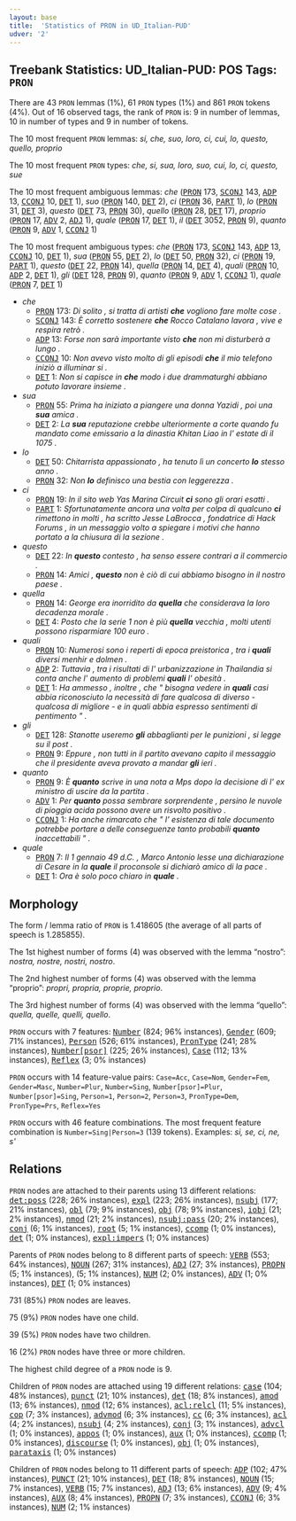 ```yaml
---
layout: base
title:  'Statistics of PRON in UD_Italian-PUD'
udver: '2'
---
```


## Treebank Statistics: UD_Italian-PUD: POS Tags: `PRON`

There are 43 `PRON` lemmas (1%), 61 `PRON` types (1%) and 861 `PRON` tokens (4%).
Out of 16 observed tags, the rank of `PRON` is: 9 in number of lemmas, 10 in number of types and 9 in number of tokens.

The 10 most frequent `PRON` lemmas: <em>si, che, suo, loro, ci, cui, lo, questo, quello, proprio</em>

The 10 most frequent `PRON` types:  <em>che, si, sua, loro, suo, cui, lo, ci, questo, sue</em>

The 10 most frequent ambiguous lemmas: <em>che</em> (<tt><a href="it_pud-pos-PRON.html">PRON</a></tt> 173, <tt><a href="it_pud-pos-SCONJ.html">SCONJ</a></tt> 143, <tt><a href="it_pud-pos-ADP.html">ADP</a></tt> 13, <tt><a href="it_pud-pos-CCONJ.html">CCONJ</a></tt> 10, <tt><a href="it_pud-pos-DET.html">DET</a></tt> 1), <em>suo</em> (<tt><a href="it_pud-pos-PRON.html">PRON</a></tt> 140, <tt><a href="it_pud-pos-DET.html">DET</a></tt> 2), <em>ci</em> (<tt><a href="it_pud-pos-PRON.html">PRON</a></tt> 36, <tt><a href="it_pud-pos-PART.html">PART</a></tt> 1), <em>lo</em> (<tt><a href="it_pud-pos-PRON.html">PRON</a></tt> 31, <tt><a href="it_pud-pos-DET.html">DET</a></tt> 3), <em>questo</em> (<tt><a href="it_pud-pos-DET.html">DET</a></tt> 73, <tt><a href="it_pud-pos-PRON.html">PRON</a></tt> 30), <em>quello</em> (<tt><a href="it_pud-pos-PRON.html">PRON</a></tt> 28, <tt><a href="it_pud-pos-DET.html">DET</a></tt> 17), <em>proprio</em> (<tt><a href="it_pud-pos-PRON.html">PRON</a></tt> 17, <tt><a href="it_pud-pos-ADV.html">ADV</a></tt> 2, <tt><a href="it_pud-pos-ADJ.html">ADJ</a></tt> 1), <em>quale</em> (<tt><a href="it_pud-pos-PRON.html">PRON</a></tt> 17, <tt><a href="it_pud-pos-DET.html">DET</a></tt> 1), <em>il</em> (<tt><a href="it_pud-pos-DET.html">DET</a></tt> 3052, <tt><a href="it_pud-pos-PRON.html">PRON</a></tt> 9), <em>quanto</em> (<tt><a href="it_pud-pos-PRON.html">PRON</a></tt> 9, <tt><a href="it_pud-pos-ADV.html">ADV</a></tt> 1, <tt><a href="it_pud-pos-CCONJ.html">CCONJ</a></tt> 1)

The 10 most frequent ambiguous types:  <em>che</em> (<tt><a href="it_pud-pos-PRON.html">PRON</a></tt> 173, <tt><a href="it_pud-pos-SCONJ.html">SCONJ</a></tt> 143, <tt><a href="it_pud-pos-ADP.html">ADP</a></tt> 13, <tt><a href="it_pud-pos-CCONJ.html">CCONJ</a></tt> 10, <tt><a href="it_pud-pos-DET.html">DET</a></tt> 1), <em>sua</em> (<tt><a href="it_pud-pos-PRON.html">PRON</a></tt> 55, <tt><a href="it_pud-pos-DET.html">DET</a></tt> 2), <em>lo</em> (<tt><a href="it_pud-pos-DET.html">DET</a></tt> 50, <tt><a href="it_pud-pos-PRON.html">PRON</a></tt> 32), <em>ci</em> (<tt><a href="it_pud-pos-PRON.html">PRON</a></tt> 19, <tt><a href="it_pud-pos-PART.html">PART</a></tt> 1), <em>questo</em> (<tt><a href="it_pud-pos-DET.html">DET</a></tt> 22, <tt><a href="it_pud-pos-PRON.html">PRON</a></tt> 14), <em>quella</em> (<tt><a href="it_pud-pos-PRON.html">PRON</a></tt> 14, <tt><a href="it_pud-pos-DET.html">DET</a></tt> 4), <em>quali</em> (<tt><a href="it_pud-pos-PRON.html">PRON</a></tt> 10, <tt><a href="it_pud-pos-ADP.html">ADP</a></tt> 2, <tt><a href="it_pud-pos-DET.html">DET</a></tt> 1), <em>gli</em> (<tt><a href="it_pud-pos-DET.html">DET</a></tt> 128, <tt><a href="it_pud-pos-PRON.html">PRON</a></tt> 9), <em>quanto</em> (<tt><a href="it_pud-pos-PRON.html">PRON</a></tt> 9, <tt><a href="it_pud-pos-ADV.html">ADV</a></tt> 1, <tt><a href="it_pud-pos-CCONJ.html">CCONJ</a></tt> 1), <em>quale</em> (<tt><a href="it_pud-pos-PRON.html">PRON</a></tt> 7, <tt><a href="it_pud-pos-DET.html">DET</a></tt> 1)


* <em>che</em>
  * <tt><a href="it_pud-pos-PRON.html">PRON</a></tt> 173: <em>Di solito , si tratta di artisti <b>che</b> vogliono fare molte cose .</em>
  * <tt><a href="it_pud-pos-SCONJ.html">SCONJ</a></tt> 143: <em>È corretto sostenere <b>che</b> Rocco Catalano lavora , vive e respira retrò .</em>
  * <tt><a href="it_pud-pos-ADP.html">ADP</a></tt> 13: <em>Forse non sarà importante visto <b>che</b> non mi disturberà a lungo .</em>
  * <tt><a href="it_pud-pos-CCONJ.html">CCONJ</a></tt> 10: <em>Non avevo visto molto di gli episodi <b>che</b> il mio telefono iniziò a illuminar si .</em>
  * <tt><a href="it_pud-pos-DET.html">DET</a></tt> 1: <em>Non si capisce in <b>che</b> modo i due drammaturghi abbiano potuto lavorare insieme .</em>
* <em>sua</em>
  * <tt><a href="it_pud-pos-PRON.html">PRON</a></tt> 55: <em>Prima ha iniziato a piangere una donna Yazidi , poi una <b>sua</b> amica .</em>
  * <tt><a href="it_pud-pos-DET.html">DET</a></tt> 2: <em>La <b>sua</b> reputazione crebbe ulteriormente a corte quando fu mandato come emissario a la dinastia Khitan Liao in l' estate di il 1075 .</em>
* <em>lo</em>
  * <tt><a href="it_pud-pos-DET.html">DET</a></tt> 50: <em>Chitarrista appassionato , ha tenuto lì un concerto <b>lo</b> stesso anno .</em>
  * <tt><a href="it_pud-pos-PRON.html">PRON</a></tt> 32: <em>Non <b>lo</b> definisco una bestia con leggerezza .</em>
* <em>ci</em>
  * <tt><a href="it_pud-pos-PRON.html">PRON</a></tt> 19: <em>In il sito web Yas Marina Circuit <b>ci</b> sono gli orari esatti .</em>
  * <tt><a href="it_pud-pos-PART.html">PART</a></tt> 1: <em>Sfortunatamente ancora una volta per colpa di qualcuno <b>ci</b> rimettono in molti , ha scritto Jesse LaBrocca , fondatrice di Hack Forums , in un messaggio volto a spiegare i motivi che hanno portato a la chiusura di la sezione .</em>
* <em>questo</em>
  * <tt><a href="it_pud-pos-DET.html">DET</a></tt> 22: <em>In <b>questo</b> contesto , ha senso essere contrari a il commercio .</em>
  * <tt><a href="it_pud-pos-PRON.html">PRON</a></tt> 14: <em>Amici , <b>questo</b> non è ciò di cui abbiamo bisogno in il nostro paese .</em>
* <em>quella</em>
  * <tt><a href="it_pud-pos-PRON.html">PRON</a></tt> 14: <em>George era inorridito da <b>quella</b> che considerava la loro decadenza morale .</em>
  * <tt><a href="it_pud-pos-DET.html">DET</a></tt> 4: <em>Posto che la serie 1 non è più <b>quella</b> vecchia , molti utenti possono risparmiare 100 euro .</em>
* <em>quali</em>
  * <tt><a href="it_pud-pos-PRON.html">PRON</a></tt> 10: <em>Numerosi sono i reperti di epoca preistorica , tra i <b>quali</b> diversi menhir e dolmen .</em>
  * <tt><a href="it_pud-pos-ADP.html">ADP</a></tt> 2: <em>Tuttavia , tra i risultati di l' urbanizzazione in Thailandia si conta anche l' aumento di problemi <b>quali</b> l' obesità .</em>
  * <tt><a href="it_pud-pos-DET.html">DET</a></tt> 1: <em>Ha ammesso , inoltre , che " bisogna vedere in <b>quali</b> casi abbia riconosciuto la necessità di fare qualcosa di diverso - qualcosa di migliore - e in quali abbia espresso sentimenti di pentimento " .</em>
* <em>gli</em>
  * <tt><a href="it_pud-pos-DET.html">DET</a></tt> 128: <em>Stanotte useremo <b>gli</b> abbaglianti per le punizioni , si legge su il post .</em>
  * <tt><a href="it_pud-pos-PRON.html">PRON</a></tt> 9: <em>Eppure , non tutti in il partito avevano capito il messaggio che il presidente aveva provato a mandar <b>gli</b> ieri .</em>
* <em>quanto</em>
  * <tt><a href="it_pud-pos-PRON.html">PRON</a></tt> 9: <em>È <b>quanto</b> scrive in una nota a Mps dopo la decisione di l' ex ministro di uscire da la partita .</em>
  * <tt><a href="it_pud-pos-ADV.html">ADV</a></tt> 1: <em>Per <b>quanto</b> possa sembrare sorprendente , persino le nuvole di pioggia acida possono avere un risvolto positivo .</em>
  * <tt><a href="it_pud-pos-CCONJ.html">CCONJ</a></tt> 1: <em>Ha anche rimarcato che " l' esistenza di tale documento potrebbe portare a delle conseguenze tanto probabili <b>quanto</b> inaccettabili " .</em>
* <em>quale</em>
  * <tt><a href="it_pud-pos-PRON.html">PRON</a></tt> 7: <em>Il 1 gennaio 49 d.C. , Marco Antonio lesse una dichiarazione di Cesare in la <b>quale</b> il proconsole si dichiarò amico di la pace .</em>
  * <tt><a href="it_pud-pos-DET.html">DET</a></tt> 1: <em>Ora è solo poco chiaro in <b>quale</b> .</em>

## Morphology

The form / lemma ratio of `PRON` is 1.418605 (the average of all parts of speech is 1.285855).

The 1st highest number of forms (4) was observed with the lemma “nostro”: <em>nostra, nostre, nostri, nostro</em>.

The 2nd highest number of forms (4) was observed with the lemma “proprio”: <em>propri, propria, proprie, proprio</em>.

The 3rd highest number of forms (4) was observed with the lemma “quello”: <em>quella, quelle, quelli, quello</em>.

`PRON` occurs with 7 features: <tt><a href="it_pud-feat-Number.html">Number</a></tt> (824; 96% instances), <tt><a href="it_pud-feat-Gender.html">Gender</a></tt> (609; 71% instances), <tt><a href="it_pud-feat-Person.html">Person</a></tt> (526; 61% instances), <tt><a href="it_pud-feat-PronType.html">PronType</a></tt> (241; 28% instances), <tt><a href="it_pud-feat-Number-psor.html">Number[psor]</a></tt> (225; 26% instances), <tt><a href="it_pud-feat-Case.html">Case</a></tt> (112; 13% instances), <tt><a href="it_pud-feat-Reflex.html">Reflex</a></tt> (3; 0% instances)

`PRON` occurs with 14 feature-value pairs: `Case=Acc`, `Case=Nom`, `Gender=Fem`, `Gender=Masc`, `Number=Plur`, `Number=Sing`, `Number[psor]=Plur`, `Number[psor]=Sing`, `Person=1`, `Person=2`, `Person=3`, `PronType=Dem`, `PronType=Prs`, `Reflex=Yes`

`PRON` occurs with 46 feature combinations.
The most frequent feature combination is `Number=Sing|Person=3` (139 tokens).
Examples: <em>si, se, ci, ne, s'</em>


## Relations

`PRON` nodes are attached to their parents using 13 different relations: <tt><a href="it_pud-dep-det-poss.html">det:poss</a></tt> (228; 26% instances), <tt><a href="it_pud-dep-expl.html">expl</a></tt> (223; 26% instances), <tt><a href="it_pud-dep-nsubj.html">nsubj</a></tt> (177; 21% instances), <tt><a href="it_pud-dep-obl.html">obl</a></tt> (79; 9% instances), <tt><a href="it_pud-dep-obj.html">obj</a></tt> (78; 9% instances), <tt><a href="it_pud-dep-iobj.html">iobj</a></tt> (21; 2% instances), <tt><a href="it_pud-dep-nmod.html">nmod</a></tt> (21; 2% instances), <tt><a href="it_pud-dep-nsubj-pass.html">nsubj:pass</a></tt> (20; 2% instances), <tt><a href="it_pud-dep-conj.html">conj</a></tt> (6; 1% instances), <tt><a href="it_pud-dep-root.html">root</a></tt> (5; 1% instances), <tt><a href="it_pud-dep-ccomp.html">ccomp</a></tt> (1; 0% instances), <tt><a href="it_pud-dep-det.html">det</a></tt> (1; 0% instances), <tt><a href="it_pud-dep-expl-impers.html">expl:impers</a></tt> (1; 0% instances)

Parents of `PRON` nodes belong to 8 different parts of speech: <tt><a href="it_pud-pos-VERB.html">VERB</a></tt> (553; 64% instances), <tt><a href="it_pud-pos-NOUN.html">NOUN</a></tt> (267; 31% instances), <tt><a href="it_pud-pos-ADJ.html">ADJ</a></tt> (27; 3% instances), <tt><a href="it_pud-pos-PROPN.html">PROPN</a></tt> (5; 1% instances),  (5; 1% instances), <tt><a href="it_pud-pos-NUM.html">NUM</a></tt> (2; 0% instances), <tt><a href="it_pud-pos-ADV.html">ADV</a></tt> (1; 0% instances), <tt><a href="it_pud-pos-DET.html">DET</a></tt> (1; 0% instances)

731 (85%) `PRON` nodes are leaves.

75 (9%) `PRON` nodes have one child.

39 (5%) `PRON` nodes have two children.

16 (2%) `PRON` nodes have three or more children.

The highest child degree of a `PRON` node is 9.

Children of `PRON` nodes are attached using 19 different relations: <tt><a href="it_pud-dep-case.html">case</a></tt> (104; 48% instances), <tt><a href="it_pud-dep-punct.html">punct</a></tt> (21; 10% instances), <tt><a href="it_pud-dep-det.html">det</a></tt> (18; 8% instances), <tt><a href="it_pud-dep-amod.html">amod</a></tt> (13; 6% instances), <tt><a href="it_pud-dep-nmod.html">nmod</a></tt> (12; 6% instances), <tt><a href="it_pud-dep-acl-relcl.html">acl:relcl</a></tt> (11; 5% instances), <tt><a href="it_pud-dep-cop.html">cop</a></tt> (7; 3% instances), <tt><a href="it_pud-dep-advmod.html">advmod</a></tt> (6; 3% instances), <tt><a href="it_pud-dep-cc.html">cc</a></tt> (6; 3% instances), <tt><a href="it_pud-dep-acl.html">acl</a></tt> (4; 2% instances), <tt><a href="it_pud-dep-nsubj.html">nsubj</a></tt> (4; 2% instances), <tt><a href="it_pud-dep-conj.html">conj</a></tt> (3; 1% instances), <tt><a href="it_pud-dep-advcl.html">advcl</a></tt> (1; 0% instances), <tt><a href="it_pud-dep-appos.html">appos</a></tt> (1; 0% instances), <tt><a href="it_pud-dep-aux.html">aux</a></tt> (1; 0% instances), <tt><a href="it_pud-dep-ccomp.html">ccomp</a></tt> (1; 0% instances), <tt><a href="it_pud-dep-discourse.html">discourse</a></tt> (1; 0% instances), <tt><a href="it_pud-dep-obj.html">obj</a></tt> (1; 0% instances), <tt><a href="it_pud-dep-parataxis.html">parataxis</a></tt> (1; 0% instances)

Children of `PRON` nodes belong to 11 different parts of speech: <tt><a href="it_pud-pos-ADP.html">ADP</a></tt> (102; 47% instances), <tt><a href="it_pud-pos-PUNCT.html">PUNCT</a></tt> (21; 10% instances), <tt><a href="it_pud-pos-DET.html">DET</a></tt> (18; 8% instances), <tt><a href="it_pud-pos-NOUN.html">NOUN</a></tt> (15; 7% instances), <tt><a href="it_pud-pos-VERB.html">VERB</a></tt> (15; 7% instances), <tt><a href="it_pud-pos-ADJ.html">ADJ</a></tt> (13; 6% instances), <tt><a href="it_pud-pos-ADV.html">ADV</a></tt> (9; 4% instances), <tt><a href="it_pud-pos-AUX.html">AUX</a></tt> (8; 4% instances), <tt><a href="it_pud-pos-PROPN.html">PROPN</a></tt> (7; 3% instances), <tt><a href="it_pud-pos-CCONJ.html">CCONJ</a></tt> (6; 3% instances), <tt><a href="it_pud-pos-NUM.html">NUM</a></tt> (2; 1% instances)

